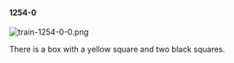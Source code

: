 #### 1254-0
![train-1254-0-0.png](https://github.com/lil-lab/nlvr/raw/master/nlvr/train/images/79/train-1254-0-0.png "train-1254-0-0.png")

There is a box with a yellow square and two black squares.
